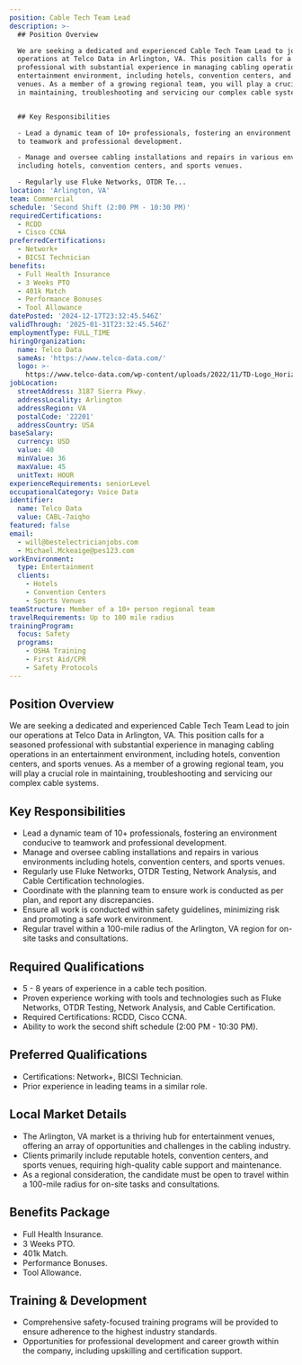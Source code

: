 ```yaml
---
position: Cable Tech Team Lead
description: >-
  ## Position Overview

  We are seeking a dedicated and experienced Cable Tech Team Lead to join our
  operations at Telco Data in Arlington, VA. This position calls for a seasoned
  professional with substantial experience in managing cabling operations in an
  entertainment environment, including hotels, convention centers, and sports
  venues. As a member of a growing regional team, you will play a crucial role
  in maintaining, troubleshooting and servicing our complex cable systems.


  ## Key Responsibilities

  - Lead a dynamic team of 10+ professionals, fostering an environment conducive
  to teamwork and professional development.

  - Manage and oversee cabling installations and repairs in various environments
  including hotels, convention centers, and sports venues.

  - Regularly use Fluke Networks, OTDR Te...
location: 'Arlington, VA'
team: Commercial
schedule: 'Second Shift (2:00 PM - 10:30 PM)'
requiredCertifications:
  - RCDD
  - Cisco CCNA
preferredCertifications:
  - Network+
  - BICSI Technician
benefits:
  - Full Health Insurance
  - 3 Weeks PTO
  - 401k Match
  - Performance Bonuses
  - Tool Allowance
datePosted: '2024-12-17T23:32:45.546Z'
validThrough: '2025-01-31T23:32:45.546Z'
employmentType: FULL_TIME
hiringOrganization:
  name: Telco Data
  sameAs: 'https://www.telco-data.com/'
  logo: >-
    https://www.telco-data.com/wp-content/uploads/2022/11/TD-Logo_Horizontal_Color.webp
jobLocation:
  streetAddress: 3187 Sierra Pkwy.
  addressLocality: Arlington
  addressRegion: VA
  postalCode: '22201'
  addressCountry: USA
baseSalary:
  currency: USD
  value: 40
  minValue: 36
  maxValue: 45
  unitText: HOUR
experienceRequirements: seniorLevel
occupationalCategory: Voice Data
identifier:
  name: Telco Data
  value: CABL-7aiqho
featured: false
email:
  - will@bestelectricianjobs.com
  - Michael.Mckeaige@pes123.com
workEnvironment:
  type: Entertainment
  clients:
    - Hotels
    - Convention Centers
    - Sports Venues
teamStructure: Member of a 10+ person regional team
travelRequirements: Up to 100 mile radius
trainingProgram:
  focus: Safety
  programs:
    - OSHA Training
    - First Aid/CPR
    - Safety Protocols
---
```




## Position Overview
We are seeking a dedicated and experienced Cable Tech Team Lead to join our operations at Telco Data in Arlington, VA. This position calls for a seasoned professional with substantial experience in managing cabling operations in an entertainment environment, including hotels, convention centers, and sports venues. As a member of a growing regional team, you will play a crucial role in maintaining, troubleshooting and servicing our complex cable systems.

## Key Responsibilities
- Lead a dynamic team of 10+ professionals, fostering an environment conducive to teamwork and professional development.
- Manage and oversee cabling installations and repairs in various environments including hotels, convention centers, and sports venues.
- Regularly use Fluke Networks, OTDR Testing, Network Analysis, and Cable Certification technologies.
- Coordinate with the planning team to ensure work is conducted as per plan, and report any discrepancies.
- Ensure all work is conducted within safety guidelines, minimizing risk and promoting a safe work environment.
- Regular travel within a 100-mile radius of the Arlington, VA region for on-site tasks and consultations.

## Required Qualifications
- 5 - 8 years of experience in a cable tech position.
- Proven experience working with tools and technologies such as Fluke Networks, OTDR Testing, Network Analysis, and Cable Certification.
- Required Certifications: RCDD, Cisco CCNA.
- Ability to work the second shift schedule (2:00 PM - 10:30 PM).

## Preferred Qualifications
- Certifications: Network+, BICSI Technician.
- Prior experience in leading teams in a similar role.

## Local Market Details
- The Arlington, VA market is a thriving hub for entertainment venues, offering an array of opportunities and challenges in the cabling industry.
- Clients primarily include reputable hotels, convention centers, and sports venues, requiring high-quality cable support and maintenance.
- As a regional consideration, the candidate must be open to travel within a 100-mile radius for on-site tasks and consultations. 

## Benefits Package
- Full Health Insurance.
- 3 Weeks PTO.
- 401k Match.
- Performance Bonuses.
- Tool Allowance.

## Training & Development
- Comprehensive safety-focused training programs will be provided to ensure adherence to the highest industry standards.
- Opportunities for professional development and career growth within the company, including upskilling and certification support.

